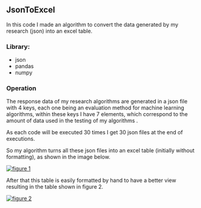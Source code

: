 ## JsonToExcel

In this code I made an algorithm to convert the data generated by my research (json) into an excel table.
### Library:

- json
- pandas
- numpy

### Operation

The response data of my research algorithms are generated in a json file with 4 keys, each one being an evaluation method for machine learning algorithms, within these keys I have 7 elements, which correspond to the amount of data used in the testing of my algorithms .

As each code will be executed 30 times I get 30 json files at the end of executions.

So my algorithm turns all these json files into an excel table (initially without formatting), as shown in the image below.

[![figure 1](https://i.imgur.com/TlalYmz.png "figure 1")](https://i.imgur.com/TlalYmz.png "figure 1")

After that this table is easily formatted by hand to have a better view resulting in the table shown in figure 2.

[![figure 2](https://i.imgur.com/Gld2gDY.png "figure 2")](https://i.imgur.com/Gld2gDY.png "figure 2")
